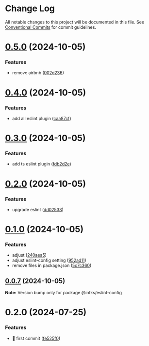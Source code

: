 # Change Log

All notable changes to this project will be documented in this file.
See [Conventional Commits](https://conventionalcommits.org) for commit guidelines.

# [0.5.0](https://github.com/intks/aether-pack/compare/@intks/eslint-config@0.4.0...@intks/eslint-config@0.5.0) (2024-10-05)


### Features

* remove airbnb ([002d236](https://github.com/intks/aether-pack/commit/002d236c39b902dd71744fc405ffde3cf523880e))





# [0.4.0](https://github.com/intks/aether-pack/compare/@intks/eslint-config@0.3.0...@intks/eslint-config@0.4.0) (2024-10-05)


### Features

* add all eslint plugin ([caa87cf](https://github.com/intks/aether-pack/commit/caa87cfc2c555101ff3f5996c7936b52e86558e2))





# [0.3.0](https://github.com/intks/aether-pack/compare/@intks/eslint-config@0.2.0...@intks/eslint-config@0.3.0) (2024-10-05)


### Features

* add ts eslint plugin ([fdb2d2e](https://github.com/intks/aether-pack/commit/fdb2d2e0229a9e08dcc22089a9a2b547d1ab2bfb))





# [0.2.0](https://github.com/intks/aether-pack/compare/@intks/eslint-config@0.1.0...@intks/eslint-config@0.2.0) (2024-10-05)


### Features

* upgrade eslint ([dd02533](https://github.com/intks/aether-pack/commit/dd025338856aa6e92342289fd0349d62882a631c))





# [0.1.0](https://github.com/intks/aether-pack/compare/@intks/eslint-config@0.0.7...@intks/eslint-config@0.1.0) (2024-10-05)

### Features

- adjust ([240aea5](https://github.com/intks/aether-pack/commit/240aea588e5fa33ac8d49aa2bd09f12812191fe7))
- adjust eslint-config setting ([952ad11](https://github.com/intks/aether-pack/commit/952ad11c3649acfe94b56b55322a5bde2276c097))
- remove files in package.json ([5c7c360](https://github.com/intks/aether-pack/commit/5c7c360069d65c892db566d0b395572234d8d253))

## [0.0.7](https://github.com/intks/aether-pack/compare/@intks/eslint-config@0.0.6...@intks/eslint-config@0.0.7) (2024-10-05)

**Note:** Version bump only for package @intks/eslint-config

# 0.2.0 (2024-07-25)

### Features

- 🎸 first commit ([fe525f0](https://github.com/intks/nerium-ui/commit/fe525f0c4d5f4bc6ae05fa37a4832a533929dfa5))

